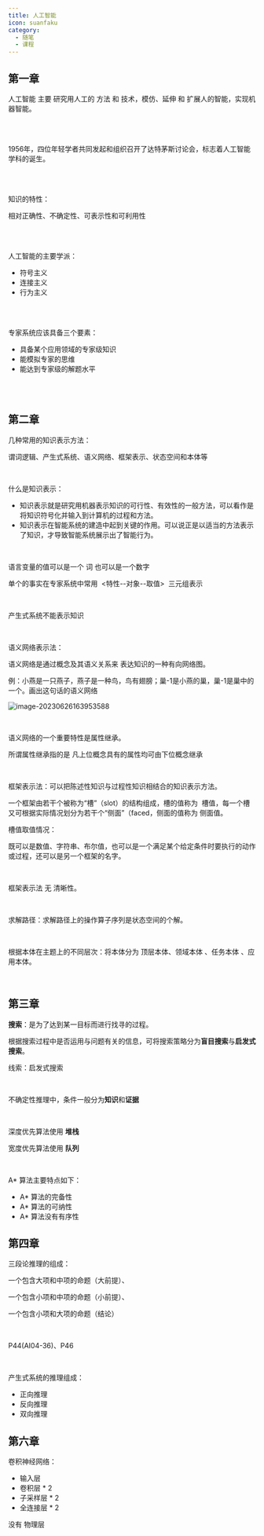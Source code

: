```yaml
---
title: 人工智能
icon: suanfaku
category:
  - 随笔
  - 课程
---
```




## 第一章

人工智能 主要 研究用人工的 方法 和 技术，模仿、延伸 和 扩展人的智能，实现机器智能。

<br>

<br>

1956年，四位年轻学者共同发起和组织召开了达特茅斯讨论会，标志着人工智能学科的诞生。

<br>

<br>

知识的特性：

相对正确性、不确定性、可表示性和可利用性

<br>

<br>

人工智能的主要学派：

* 符号主义
* 连接主义
* 行为主义

<br>

<br>



专家系统应该具备三个要素：

* 具备某个应用领域的专家级知识
* 能模拟专家的思维
* 能达到专家级的解题水平



<br>

<br>

## 第二章

几种常用的知识表示方法：

谓词逻辑、产生式系统、语义网络、框架表示、状态空间和本体等

<br>

什么是知识表示：

* 知识表示就是研究用机器表示知识的可行性、有效性的一般方法，可以看作是将知识符号化并输入到计算机的过程和方法。
* 知识表示在智能系统的建造中起到关键的作用。可以说正是以适当的方法表示了知识，才导致智能系统展示出了智能行为。



<br>



语言变量的值可以是一个 词 也可以是一个数字

单个的事实在专家系统中常用&nbsp; <特性--对象--取值> &nbsp;三元组表示



<br>



产生式系统不能表示知识

<br>

语义网络表示法：

语义网络是通过概念及其语义关系来 表达知识的一种有向网络图。

例：小燕是一只燕子，燕子是一种鸟，鸟有翅膀；巢-1是小燕的巢，巢-1是巢中的一个。画出这句话的语义网络

![image-20230626163953588](http://39.98.110.164/yanzi.png)

<br>



语义网络的一个重要特性是属性继承。

所谓属性继承指的是 凡上位概念具有的属性均可由下位概念继承



<br>



框架表示法：可以把陈述性知识与过程性知识相结合的知识表示方法。

一个框架由若干个被称为“槽”（slot）的结构组成，槽的值称为 &nbsp;槽值，每一个槽又可根据实际情况划分为若干个“侧面”（faced，侧面的值称为 侧面值。

槽值取值情况：

既可以是数值、字符串、布尔值，也可以是一个满足某个给定条件时要执行的动作或过程，还可以是另一个框架的名字。

<br>

框架表示法 无 清晰性。



<br>



求解路径：求解路径上的操作算子序列是状态空间的个解。



<br>



根据本体在主题上的不同层次：将本体分为 顶层本体、领域本体 、任务本体 、应用本体。





<br>



## 第三章

**搜索**：是为了达到某一目标而进行找寻的过程。

根据搜索过程中是否运用与问题有关的信息，可将搜索策略分为**盲目搜索**与**启发式搜索**。

线索：启发式搜索

<br>

不确定性推理中，条件一般分为**知识**和**证据**

<br>

深度优先算法使用 **堆栈**

宽度优先算法使用 **队列**



<br>

A* 算法主要特点如下：

* A* 算法的完备性
* A* 算法的可纳性
* A* 算法没有有序性



## 第四章

三段论推理的组成：

一个包含大项和中项的命题（大前提）、

一个包含小项和中项的命题（小前提）、

一个包含小项和大项的命题（结论）



<br>

P44(AI04-36)、P46

<br>

产生式系统的推理组成：

* 正向推理
* 反向推理
* 双向推理



## 第六章

卷积神经网络：

* 输入层
* 卷积层 * 2
* 子采样层 * 2
* 全连接层 * 2

没有 物理层
